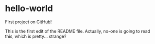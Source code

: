 # hello-world
First project on GitHub!

This is the first edit of the README file. Actually, no-one is going to read this, which is pretty... strange?
